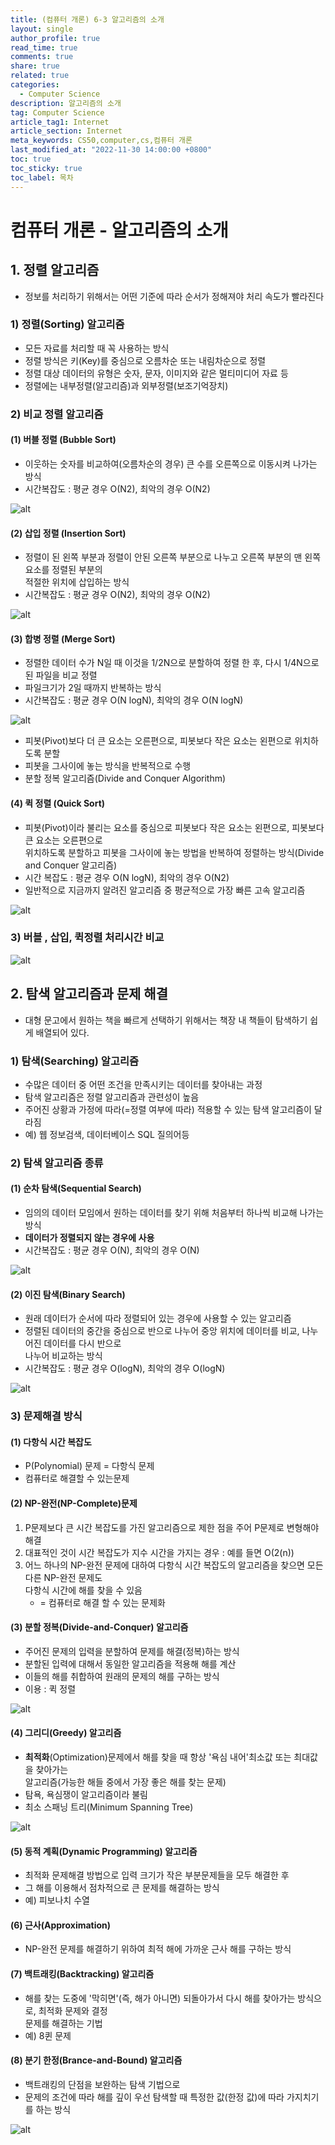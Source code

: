 ```yaml
---
title: (컴퓨터 개론) 6-3 알고리즘의 소개
layout: single
author_profile: true
read_time: true
comments: true
share: true
related: true
categories:
  - Computer Science
description: 알고리즘의 소개
tag: Computer Science
article_tag1: Internet
article_section: Internet
meta_keywords: CS50,computer,cs,컴퓨터 개론
last_modified_at: "2022-11-30 14:00:00 +0800"
toc: true
toc_sticky: true
toc_label: 목차
---
```


# 컴퓨터 개론 - 알고리즘의 소개

## 1. 정렬 알고리즘

- 정보를 처리하기 위해서는 어떤 기준에 따라 순서가 정해져야 처리 속도가 빨라진다

### 1) 정렬(Sorting) 알고리즘

- 모든 자료를 처리할 때 꼭 사용하는 방식
- 정렬 방식은 키(Key)를 중심으로 오름차순 또는 내림차순으로 정렬
- 정렬 대상 데이터의 유형은 숫자, 문자, 이미지와 같은 멀티미디어 자료 등
- 정렬에는 내부정렬(알고리즘)과 외부정렬(보조기억장치)

### 2) 비교 정렬 알고리즘

#### (1) 버블 정렬 (Bubble Sort)

- 이웃하는 숫자를 비교하여(오름차순의 경우) 큰 수를 오른쪽으로 이동시켜 나가는 방식
- 시간복잡도 : 평균 경우 O(N2), 최악의 경우 O(N2)

![alt](/assets/images/post/ComputerStudy/327.png)

#### (2) 삽입 정렬 (Insertion Sort)

- 정렬이 된 왼쪽 부분과 정렬이 안된 오른쪽 부분으로 나누고 오른쪽 부분의 맨 왼쪽 요소를 정렬된 부분의  
  적절한 위치에 삽입하는 방식
- 시간복잡도 : 평균 경우 O(N2), 최악의 경우 O(N2)

![alt](/assets/images/post/ComputerStudy/328.png)

#### (3) 합병 정렬 (Merge Sort)

- 정렬한 데이터 수가 N일 때 이것을 1/2N으로 분할하여 정렬 한 후, 다시 1/4N으로 된 파일을 비교 정렬
- 파일크기가 2일 때까지 반복하는 방식
- 시간복잡도 : 평균 경우 O(N logN), 최악의 경우 O(N logN)

![alt](/assets/images/post/ComputerStudy/329.png)

- 피봇(Pivot)보다 더 큰 요소는 오른편으로, 피봇보다 작은 요소는 왼편으로 위치하도록 분할
- 피봇을 그사이에 놓는 방식을 반복적으로 수행
- 분할 정복 알고리즘(Divide and Conquer Algorithm)

#### (4) 퀵 정렬 (Quick Sort)

- 피봇(Pivot)이라 불리는 요소를 중심으로 피봇보다 작은 요소는 왼편으로, 피봇보다 큰 요소는 오른편으로  
  위치하도록 분할하고 피봇을 그사이에 놓는 방법을 반복하여 정렬하는 방식(Divide and Conquer 알고리즘)
- 시간 복잡도 : 평균 경우 O(N logN), 최악의 경우 O(N2)
- 일반적으로 지금까지 알려진 알고리즘 중 평균적으로 가장 빠른 고속 알고리즘

![alt](/assets/images/post/ComputerStudy/330.png)

### 3) 버블 , 삽입, 퀵정렬 처리시간 비교

![alt](/assets/images/post/ComputerStudy/331.png)

## 2. 탐색 알고리즘과 문제 해결

- 대형 문고에서 원하는 책을 빠르게 선택하기 위해서는 책장 내 책들이 탐색하기 쉽게 배열되어 있다.

### 1) 탐색(Searching) 알고리즘

- 수많은 데이터 중 어떤 조건을 만족시키는 데이터를 찾아내는 과정
- 탐색 알고리즘은 정렬 알고리즘과 관련성이 높음
- 주어진 상황과 가정에 따라(=정렬 여부에 따라) 적용할 수 있는 탐색 알고리즘이 달라짐
- 예) 웹 정보검색, 데이터베이스 SQL 질의어등

### 2) 탐색 알고리즘 종류

#### (1) 순차 탐색(Sequential Search)

- 임의의 데이터 모임에서 원하는 데이터를 찾기 위해 처음부터 하나씩 비교해 나가는 방식
- **데이터가 정렬되지 않는 경우에 사용**
- 시간복잡도 : 평균 경우 O(N), 최악의 경우 O(N)

![alt](/assets/images/post/ComputerStudy/332.png)

#### (2) 이진 탐색(Binary Search)

- 원래 데이터가 순서에 따라 정렬되어 있는 경우에 사용할 수 있는 알고리즘
- 정렬된 데이터의 중간을 중심으로 반으로 나누어 중앙 위치에 데이터를 비교, 나누어진 데이터를 다시 반으로  
  나누어 비교하는 방식
- 시간복잡도 : 평균 경우 O(logN), 최악의 경우 O(logN)

![alt](/assets/images/post/ComputerStudy/333.png)

### 3) 문제해결 방식

#### (1) 다항식 시간 복잡도

- P(Polynomial) 문제 = 다항식 문제
- 컴퓨터로 해결할 수 있는문제

#### (2) NP-완전(NP-Complete)문제

1. P문제보다 큰 시간 복잡도를 가진 알고리즘으로 제한 점을 주어 P문제로 변형해야 해결
2. 대표적인 것이 시간 복잡도가 지수 시간을 가지는 경우 : 예를 들면 O(2(n))
3. 어느 하나의 NP-완전 문제에 대하여 다항식 시간 복잡도의 알고리즘을 찾으면 모든 다른 NP-완전 문제도  
   다항식 시간에 해를 찾을 수 있음
   - = 컴퓨터로 해결 할 수 있는 문제화

#### (3) 분할 정복(Divide-and-Conquer) 알고리즘

- 주어진 문제의 입력을 분할하여 문제를 해결(정복)하는 방식
- 분할된 입력에 대해서 동일한 알고리즘을 적용해 해를 계산
- 이들의 해를 취합하여 원래의 문제의 해를 구하는 방식
- 이용 : 퀵 정렬

![alt](/assets/images/post/ComputerStudy/334.png)

#### (4) 그리디(Greedy) 알고리즘

- **최적화**(Optimization)문제에서 해를 찾을 때 항상 '욕심 내어'최소값 또는 최대값을 찾아가는  
  알고리즘(가능한 해들 중에서 가장 좋은 해를 찾는 문제)
- 탐욕, 욕심쟁이 알고리즘이라 불림
- 최소 스패닝 트리(Minimum Spanning Tree)

![alt](/assets/images/post/ComputerStudy/335.png)

#### (5) 동적 계획(Dynamic Programming) 알고리즘

- 최적화 문제해결 방법으로 입력 크기가 작은 부분문제들을 모두 해결한 후
- 그 해를 이용해서 점차적으로 큰 문제를 해결하는 방식
- 예) 피보나치 수열

#### (6) 근사(Approximation)

- NP-완전 문제를 해결하기 위하여 최적 해에 가까운 근사 해를 구하는 방식

#### (7) 백트래킹(Backtracking) 알고리즘

- 해를 찾는 도중에 '막히면'(즉, 해가 아니면) 되돌아가서 다시 해를 찾아가는 방식으로, 최적화 문제와 결정  
  문제를 해결하는 기법
- 예) 8퀸 문제

#### (8) 분기 한정(Brance-and-Bound) 알고리즘

- 백트래킹의 단점을 보완하는 탐색 기법으로
- 문제의 조건에 따라 해를 깊이 우선 탐색할 때 특정한 값(한정 값)에 따라 가지치기를 하는 방식

![alt](/assets/images/post/ComputerStudy/336.png)
